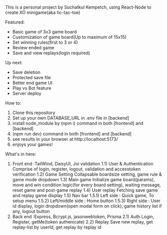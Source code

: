 This is a personal project by Suchatkul Kempetch, using React-Node to create XO minigame(aka tic-tac-toe)

Featured:
  - Basic game of 3x3 game board
  - Customization of game board(Up to maximum of 15x15)
  - Set winning rules(first to 3 or 4)
  - Review ended game
  - Save and view replays(login required)

Up next:
  - Save deletion
  - Protected save file
  - Better end game UI
  - Play vs Bot feature
  - Server deploy

How to:
1) Clone this repository
2) Set up your own DATABASE_URL in .env file in [backend]
3) install node_module by (npm i) command in both [frontend]  and [backend]
4) (npm run dev) command in both [frontend]  and [backend]
5) see results in your browser at http://localhost:5173/
6) enjoys your games!

What's in here:
1) Front end :TailWind, DaisyUI, Joi validation
  1.1) User & Authentication
     Comprise of login, register, logout, validation and accesstoken verification
  1.2) Game Setting
     Collapsable boardsize setting, game rule & game mode dropdown
  1.3) Main game
     Initialize game board(params), move and win condition logic(for every board setting), waiting message, reset game and post-game replay
  1.4) User replay
     Fetching save game and replay game display
  1.5) Nav bar
     1.5.1) Left side : Quick game, To setup menu
     1.5.2) Left/middle side : Home button
     1.5.3) Right side : User id display, login dropdown(open modal form on click), game history list if any, logout button
3) Back end :Express, Bcrypt.js, jasonwebtoken, Prisma
  2.1) Auth
     Login, Register, getMe(token authenicate)
  2.2) Replay
     Save new replay, get replay-list by userId, get replay by replay id
